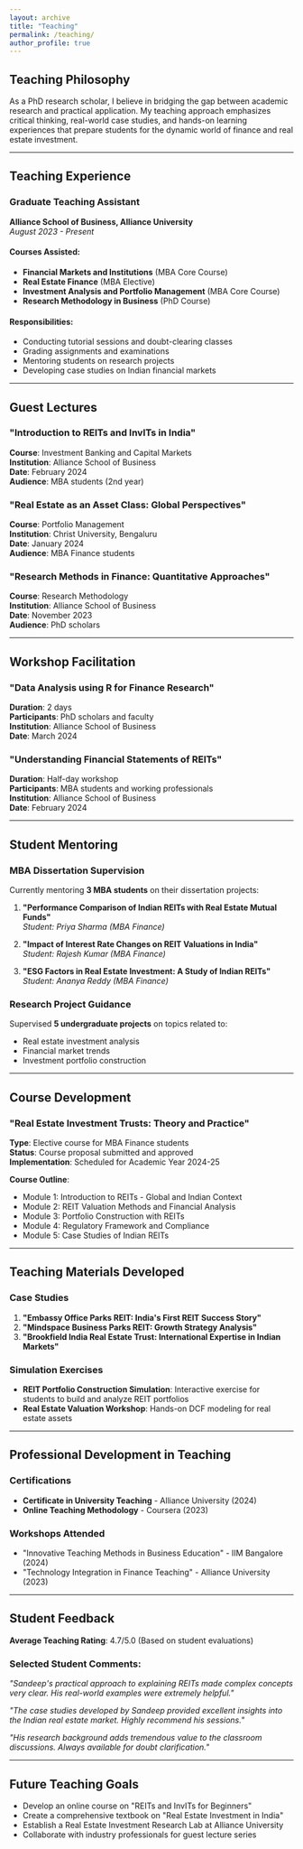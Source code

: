 ```yaml
---
layout: archive
title: "Teaching"
permalink: /teaching/
author_profile: true
---
```


## Teaching Philosophy

As a PhD research scholar, I believe in bridging the gap between academic research and practical application. My teaching approach emphasizes critical thinking, real-world case studies, and hands-on learning experiences that prepare students for the dynamic world of finance and real estate investment.

---

## Teaching Experience

### Graduate Teaching Assistant
**Alliance School of Business, Alliance University**  
*August 2023 - Present*

#### Courses Assisted:
- **Financial Markets and Institutions** (MBA Core Course)
- **Real Estate Finance** (MBA Elective)
- **Investment Analysis and Portfolio Management** (MBA Core Course)
- **Research Methodology in Business** (PhD Course)

#### Responsibilities:
- Conducting tutorial sessions and doubt-clearing classes
- Grading assignments and examinations
- Mentoring students on research projects
- Developing case studies on Indian financial markets

---

## Guest Lectures

### "Introduction to REITs and InvITs in India"
**Course**: Investment Banking and Capital Markets  
**Institution**: Alliance School of Business  
**Date**: February 2024  
**Audience**: MBA students (2nd year)

### "Real Estate as an Asset Class: Global Perspectives"
**Course**: Portfolio Management  
**Institution**: Christ University, Bengaluru  
**Date**: January 2024  
**Audience**: MBA Finance students

### "Research Methods in Finance: Quantitative Approaches"
**Course**: Research Methodology  
**Institution**: Alliance School of Business  
**Date**: November 2023  
**Audience**: PhD scholars

---

## Workshop Facilitation

### "Data Analysis using R for Finance Research"
**Duration**: 2 days  
**Participants**: PhD scholars and faculty  
**Institution**: Alliance School of Business  
**Date**: March 2024

### "Understanding Financial Statements of REITs"
**Duration**: Half-day workshop  
**Participants**: MBA students and working professionals  
**Institution**: Alliance School of Business  
**Date**: February 2024

---

## Student Mentoring

### MBA Dissertation Supervision
Currently mentoring **3 MBA students** on their dissertation projects:

1. **"Performance Comparison of Indian REITs with Real Estate Mutual Funds"**  
   *Student: Priya Sharma (MBA Finance)*

2. **"Impact of Interest Rate Changes on REIT Valuations in India"**  
   *Student: Rajesh Kumar (MBA Finance)*

3. **"ESG Factors in Real Estate Investment: A Study of Indian REITs"**  
   *Student: Ananya Reddy (MBA Finance)*

### Research Project Guidance
Supervised **5 undergraduate projects** on topics related to:
- Real estate investment analysis
- Financial market trends
- Investment portfolio construction

---

## Course Development

### "Real Estate Investment Trusts: Theory and Practice"
**Type**: Elective course for MBA Finance students  
**Status**: Course proposal submitted and approved  
**Implementation**: Scheduled for Academic Year 2024-25

**Course Outline**:
- Module 1: Introduction to REITs - Global and Indian Context
- Module 2: REIT Valuation Methods and Financial Analysis
- Module 3: Portfolio Construction with REITs
- Module 4: Regulatory Framework and Compliance
- Module 5: Case Studies of Indian REITs

---

## Teaching Materials Developed

### Case Studies
1. **"Embassy Office Parks REIT: India's First REIT Success Story"**
2. **"Mindspace Business Parks REIT: Growth Strategy Analysis"**
3. **"Brookfield India Real Estate Trust: International Expertise in Indian Markets"**

### Simulation Exercises
- **REIT Portfolio Construction Simulation**: Interactive exercise for students to build and analyze REIT portfolios
- **Real Estate Valuation Workshop**: Hands-on DCF modeling for real estate assets

---

## Professional Development in Teaching

### Certifications
- **Certificate in University Teaching** - Alliance University (2024)
- **Online Teaching Methodology** - Coursera (2023)

### Workshops Attended
- "Innovative Teaching Methods in Business Education" - IIM Bangalore (2024)
- "Technology Integration in Finance Teaching" - Alliance University (2023)

---

## Student Feedback

**Average Teaching Rating**: 4.7/5.0 (Based on student evaluations)

### Selected Student Comments:
*"Sandeep's practical approach to explaining REITs made complex concepts very clear. His real-world examples were extremely helpful."*

*"The case studies developed by Sandeep provided excellent insights into the Indian real estate market. Highly recommend his sessions."*

*"His research background adds tremendous value to the classroom discussions. Always available for doubt clarification."*

---

## Future Teaching Goals

- Develop an online course on "REITs and InvITs for Beginners"
- Create a comprehensive textbook on "Real Estate Investment in India"
- Establish a Real Estate Investment Research Lab at Alliance University
- Collaborate with industry professionals for guest lecture series